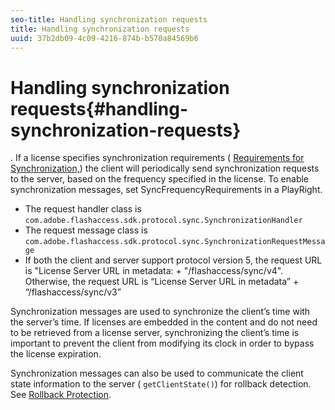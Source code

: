 ```yaml
---
seo-title: Handling synchronization requests
title: Handling synchronization requests
uuid: 37b2db09-4c09-4216-874b-b570a84569b6
---
```


# Handling synchronization requests{#handling-synchronization-requests}

. If a license specifies synchronization requirements ( [Requirements for Synchronization,](../../aaxs-protecting-content/content-introduction/content-usage-rules/requirements-for-synchronization.md)) the client will periodically send synchronization requests to the server, based on the frequency specified in the license. To enable synchronization messages, set SyncFrequencyRequirements in a PlayRight.

* The request handler class is `com.adobe.flashaccess.sdk.protocol.sync.SynchronizationHandler` 
* The request message class is `com.adobe.flashaccess.sdk.protocol.sync.SynchronizationRequestMessage` 
* If both the client and server support protocol version 5, the request URL is "License Server URL in metadata: + "/flashaccess/sync/v4". Otherwise, the request URL is “License Server URL in metadata” + “/flashaccess/sync/v3”

Synchronization messages are used to synchronize the client’s time with the server’s time. If licenses are embedded in the content and do not need to be retrieved from a license server, synchronizing the client’s time is important to prevent the client from modifying its clock in order to bypass the license expiration.

Synchronization messages can also be used to communicate the client state information to the server ( `getClientState()`) for rollback detection. See [Rollback Protection](../../aaxs-protecting-content/content-implementing-the-license-server/content-processing-aaxs-requests/content-rollback-detection.md). 
